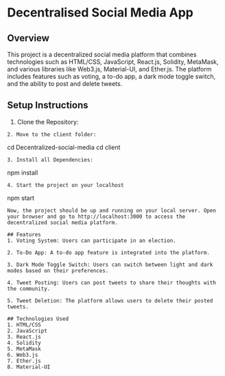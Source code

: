 # Decentralised Social Media App

## Overview

This project is a decentralized social media platform that combines technologies such as HTML/CSS, JavaScript, React.js, Solidity, MetaMask, and various libraries like Web3.js, Material-UI, and Ether.js. The platform includes features such as voting, a to-do app, a dark mode toggle switch, and the ability to post and delete tweets.

## Setup Instructions

1. Clone the Repository:

```
2. Move to the client folder:
```

cd Decentralized-social-media
cd client

```
3. Install all Dependencies:
```

npm install

```
4. Start the project on your localhost
```

npm start

````
Now, the project should be up and running on your local server. Open your browser and go to http://localhost:3000 to access the decentralized social media platform.

## Features
1. Voting System: Users can participate in an election.

2. To-Do App: A to-do app feature is integrated into the platform.

3. Dark Mode Toggle Switch: Users can switch between light and dark modes based on their preferences.

4. Tweet Posting: Users can post tweets to share their thoughts with the community.

5. Tweet Deletion: The platform allows users to delete their posted tweets.

## Technologies Used
1. HTML/CSS
2. JavaScript
3. React.js
4. Solidity
5. MetaMask
6. Web3.js
7. Ether.js
8. Material-UI


